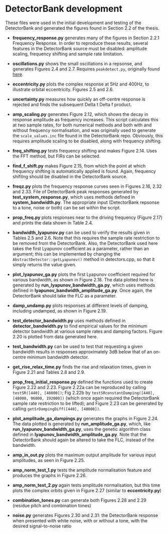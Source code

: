 # DetectorBank development

These files were used in the initial development and testing of the DetectorBank
and generated the figures found in Section 2.2 of the thesis.

- **frequency_response.py** generates many of the figures in Section 2.2.1 
Frequency Response. In order to reproduce these results, several features in the 
DetectorBank source must be disabled: amplitude scaling, frequency shifting and 
sample rate limitation.

- **oscillations.py** shows the small oscillations in a repsonse, and generates 
Figures 2.4 and 2.7. Requires `peakdetect.py`, originally found 
[here](https://gist.github.com/endolith/250860#file-peakdetect-py).

- **eccentricity.py** plots the complex response at 5Hz and 400Hz, to illustrate
orbital eccentricity. Figures 2.5 and 2.6.

- **uncertainty.py** measures how quickly an off-centre response is rejected and 
finds the subsequent Delta t Delta f product.

- **amp_scaling.py** generates Figure 2.12, which shows the decay in response amplitude
 as frequency increases. This script calculates this at two sample rates, for both
 numerical methods and both with and without frequency normalisation, and was originally
 used to generate the `scale_values.inc` file found in the DetectorBank repo.
 Obviously, this requires amplitude scaling to be disabled, along with frequency shifting.
 
- **freq_shifting.py** tests frequency shifting and makes Figure 2.14. 
Uses the FFT method, but FIRs can be selected.

- **find_f_shift.py** makes Figure 2.15, from which the point at which frequency shifting
is automatically applied is found. Again, frequency shifitng should be disabled in the 
DetectorBank source.
 
- **freqz.py** plots the frequency response curves seen in Figures 2.16, 2.32 and 2.33. 
File of DetectorBank peak responses generated by **test_system_response.py**, which uses
methods defined in **system_bandwidth.py**.
The appropriate input (DetectorBank repsonse to a tone, noise or both) can be set within
the script.

- **prop_freq.py** plots responses near to the driving frequency (Figure 2.17) and prints
the data shown in Table 2.4.

- **bandwidth_lyapunov.py** can be used to verify the results given in Tables 2.5 and 2.6.
Note that this requires the sample rate restriction to be removed from the DetectorBank.
Also, the DetectorBank used here takes the first Lyapunov coefficient as a parameter, rather
than an argument; this can be implemented by changing the `AbstractDetector::getLyapunov()`
method in detectors.cpp, so that it simply returns the value given.

- **plot_lyapunov_ga.py** plots the first Lyapunov coefficient required for various bandwidth,
as shown in Figure 2.18. The data plotted here is generated by **run_lyapunov_bandwidth_ga.py**,
which uses methods defined in **lyapunov_bandwidth_amplitude_ga.py**. Once again, the DetectorBank
should take the FLC as a parameter.

- **damp_undamp.py** plots responses at different levels of damping, including undamped, as shown
in Figure 2.19.

- **test_detector_bandwidth.py** uses methods defined in **detector_bandwidth.py** to find empirical
values for the minimum detector bandwidth at various sample rates and damping factors. Figure 2.20
is plotted from data generated here.

- **test_bandwidth.py** can be used to test that requesting a given bandwidth results in responses 
approximately 3dB below that of an on-centre minimum bandwidth detector.

- **get_rise_relax_time.py** finds the rise and relaxation times, given in Figure 2.21 and Tables 2.8
and 2.9.

- **prop_freq_initial_response.py** defined the functions used to create Figure 2.22 and 2.23. 
Figure 2.22a can be reproduced by calling `testSR([440], [48000])`; Fig 2.22b by 
`testSRconstantDamping([440], [48000, 96000, 192000])` (which once again required the DetectorBank 
sample rate restriction to be lifted); and Figure 2.23 can be generated by calling
`getSrDampingDiff([440], [48000])`.

- **plot_amplitude_ga_dampings.py** generates the graphs in Figure 2.24. The data plotted is generated
by **run_amplitude_ga.py**, which, like **run_lyapunov_bandwidth_ga.py**, uses the genetic algorithm
class defined in **lyapunov_bandwidth_amplitude_ga.py**. Note that the DetectorBank should again be
altered to take the FLC, instead of the bandwidth.

- **amp_in_out.py** plots the maximum output amplitude for various input amplitudes, as seen in Figure 2.25.

- **amp_norm_test_1.py** tests the amplitude normalisation feature and produces the graphs in Figure 2.26.

- **amp_norm_test_2.py** again tests amplitude normalisation, but this time plots the complex orbits 
given in Figure 2.27 (similar to **eccentricity.py**) 

- **combination_tones.py** can generate both Figures 2.28 and 2.29 (residue pitch and combination tones)

- **noise.py** generates Figures 2.30 and 2.31: the DetectorBank response when presented with white noise, 
with or without a tone, with the desired signal-to-noise ratio
